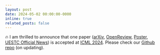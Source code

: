 ```yaml
---
layout: post
date: 2024-05-02 00:00:00-0000
inline: true
related_posts: false
---
```


:fire: I am thrilled to announce that one paper ([arXiv](https://arxiv.org/abs/2405.04405), [OpenReview](https://openreview.net/forum?id=cxiqxDnrCx), [Poster](https://github.com/liupei101/MIREL/blob/main/docs/MIREL-Poster.png), [UESTC Official News](https://news.uestc.edu.cn/?n=UestcNews.Front.DocumentV2.ArticlePage&Id=92919)) is accepted at [ICML 2024](https://openreview.net/group?id=ICML.cc/2024/Conference). Please check our [Github repo](https://github.com/liupei101/MIREL) (on updating). 